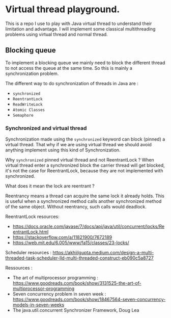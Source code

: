 # Virtual thread playground.

This is a repo I use to play with Java virtual thread to understand their limitation and advantage.
I will implement some classical multithreading problems using virtual thread and normal thread.


## Blocking queue

To implement a blocking queue we mainly need to block the different thread to not access the queue at the same time. 
So this is mainly a synchronization problem.

The different way to do synchronization of threads in Java are :

- `synchronized`
- `ReentrantLock`
- `ReadWriteLock`
- `Atomic Classes`
- `Semaphore`

### Synchronized and virtual thread

Synchronization made using the `synchronized` keyword can block (pinned) a virtual thread. 
That why if we are using virtual thread we should avoid anything implement using this kind of Synchronization.

Why `synchronized` pinned virtual thread and not ReentrantLock ?
When virtual thread enter a synchronized block the carrier thread will get blocked, it's not the case for ReentrantLock,
because they are not implemented with synchronized.

What does it mean the lock are reentrant ?

Reentrancy means a thread can acquire the same lock it already holds. This is useful when a synchronized method calls another synchronized method of the same object. 
Without reentrancy, such calls would deadlock.

ReentrantLock resources: 
- https://docs.oracle.com/javase/7/docs/api/java/util/concurrent/locks/ReentrantLock.html
- https://stackoverflow.com/a/11821900/7672189
- https://web.mit.edu/6.005/www/fa15/classes/23-locks/

Scheduler resources :
https://akhiilgupta.medium.com/design-a-multi-threaded-task-scheduler-lld-multi-threaded-construct-eb090c5a8727


Ressources : 
- The art of multiprocessor programming : https://www.goodreads.com/book/show/3131525-the-art-of-multiprocessor-programming
- Seven concurrency problem in seven week : https://www.goodreads.com/book/show/18467564-seven-concurrency-models-in-seven-weeks
- The java.util.concurrent Synchronizer Framework, Doug Lea